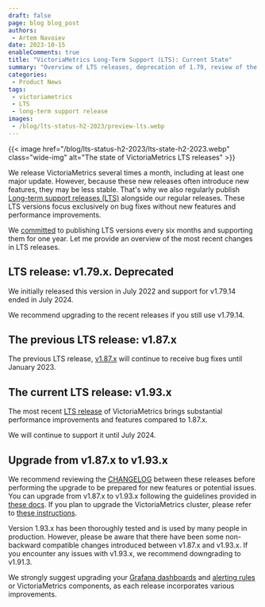 ```yaml
---
draft: false
page: blog blog_post
authors:
 - Artem Navoiev
date: 2023-10-15
enableComments: true
title: "VictoriaMetrics Long-Term Support (LTS): Current State"
summary: "Overview of LTS releases, deprecation of 1.79, review of the most recent LTS 1.93"
categories: 
 - Product News
tags:
 - victoriametrics
 - LTS
 - long-term support release
images:
 - /blog/lts-status-h2-2023/preview-lts.webp
---
```

{{< image href="/blog/lts-status-h2-2023/lts-state-h2-2023.webp" class="wide-img" alt="The state of VictoriaMetrics LTS releases" >}}

We release VictoriaMetrics several times a month, including at least one major update. However, because these new releases often introduce new features, they may be less stable. That's why we also regularly publish [Long-term support releases (LTS)](https://en.wikipedia.org/wiki/Long-term_support)  alongside our regular releases. These LTS versions focus exclusively on bug fixes without new features and performance improvements.

We [committed](/blog/lts-status-h1-2023/) to publishing LTS versions every six months and supporting them for one year.
Let me provide an overview of the most recent changes in LTS releases.

## **LTS release: v1.79.x. Deprecated**

We initially released this version in July 2022 and support for v1.79.14 ended in July 2024. 

We recommend upgrading to the recent releases if you still use v1.79.14.   

## **The previous LTS release: v1.87.x**

The previous LTS release, [v1.87.x](https://docs.victoriametrics.com/CHANGELOG.html#v1879) will continue to receive bug fixes until January 2023.  

## **The current LTS release: v1.93.x**

The most recent [LTS release](https://docs.victoriametrics.com/CHANGELOG.html#v1935) of VictoriaMetrics brings substantial performance improvements and features compared to 1.87.x. 

We will continue to support it until July 2024.

## **Upgrade from v1.87.x to v1.93.x**

We recommend reviewing the [CHANGELOG](https://docs.victoriametrics.com/CHANGELOG.html) between these releases before performing the upgrade to be prepared for new features or potential issues. You can upgrade from v1.87.x to v1.93.x following the guidelines provided in [these docs](https://docs.victoriametrics.com/#how-to-upgrade-victoriametrics). If you plan to upgrade the VictoriaMetrics cluster, please refer to [these instructions](https://docs.victoriametrics.com/Cluster-VictoriaMetrics.html#updating--reconfiguring-cluster-nodes).

Version 1.93.x has been thoroughly tested and is used by many people in production. However, please be aware that there have been some non-backward compatible changes introduced between v1.87.x and v1.93.x.
 If you encounter any issues with v1.93.x, we recommend downgrading to v1.91.3.

We strongly suggest upgrading your [Grafana dashboards](https://docs.victoriametrics.com/#monitoring) and [alerting rules](https://docs.victoriametrics.com/#monitoring) or VictoriaMetrics components, as each release incorporates various improvements.
